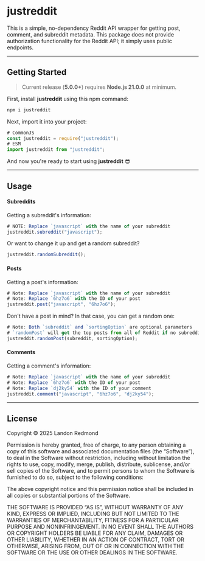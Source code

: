 # justreddit

This is a simple, no-dependency Reddit API wrapper for getting post, comment, and subreddit metadata. This package does not provide authorization functionality for the Reddit API; it simply uses public endpoints.

---

## Getting Started

> Current release (**5.0.0+**) requires **Node.js 21.0.0** at minimum.

First, install **justreddit** using this npm command:

```sh
npm i justreddit
```

Next, import it into your project:

```js
# CommonJS
const justreddit = require("justreddit");
# ESM
import justreddit from "justreddit";
```

And now you're ready to start using **justreddit** 😎

---

## Usage

#### Subreddits

Getting a subreddit's information:

```ts
# NOTE: Replace `javascript` with the name of your subreddit
justreddit.subreddit("javascript");
```

Or want to change it up and get a random subreddit?

```ts
justreddit.randomSubreddit();
```

#### Posts

Getting a post's information:

```ts
# Note: Replace `javascript` with the name of your subreddit
# Note: Replace `6hz7o6` with the ID of your post
justreddit.post("javascript", "6hz7o6");
```

Don't have a post in mind? In that case, you can get a random one:

```ts
# Note: Both `subreddit` and `sortingOption` are optional parameters
# `randomPost` will get the top posts from all of Reddit if no subreddit is provided.
justreddit.randomPost(subreddit, sortingOption);
```

#### Comments

Getting a comment's information:

```ts
# Note: Replace `javascript` with the name of your subreddit
# Note: Replace `6hz7o6` with the ID of your post
# Note: Replace `dj2ky54` with the ID of your comment
justreddit.comment("javascript", "6hz7o6", "dj2ky54");
```

---

## License

Copyright © 2025 Landon Redmond

Permission is hereby granted, free of charge, to any person obtaining a copy of this software and associated documentation files (the “Software”), to deal in the Software without restriction, including without limitation the rights to use, copy, modify, merge, publish, distribute, sublicense, and/or sell copies of the Software, and to permit persons to whom the Software is furnished to do so, subject to the following conditions:

The above copyright notice and this permission notice shall be included in all copies or substantial portions of the Software.

THE SOFTWARE IS PROVIDED “AS IS”, WITHOUT WARRANTY OF ANY KIND, EXPRESS OR IMPLIED, INCLUDING BUT NOT LIMITED TO THE WARRANTIES OF MERCHANTABILITY, FITNESS FOR A PARTICULAR PURPOSE AND NONINFRINGEMENT. IN NO EVENT SHALL THE AUTHORS OR COPYRIGHT HOLDERS BE LIABLE FOR ANY CLAIM, DAMAGES OR OTHER LIABILITY, WHETHER IN AN ACTION OF CONTRACT, TORT OR OTHERWISE, ARISING FROM, OUT OF OR IN CONNECTION WITH THE SOFTWARE OR THE USE OR OTHER DEALINGS IN THE SOFTWARE.
